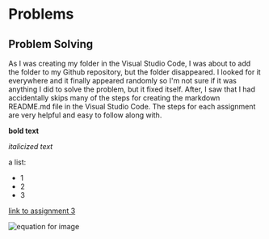 # Problems
## Problem Solving
As I was creating my folder in the Visual Studio Code, I was about to add the folder to my Github repository, but the folder disappeared. I looked for it everywhere and it finally appeared randomly so I'm not sure if it was anything I did to solve the problem, but it fixed itself. After, I saw that I had accidentally skips many of the steps for creating the markdown README.md file in the Visual Studio Code. The steps for each assignment are very helpful and easy to follow along with. 

**bold text**

*italicized text*

a list:
- 1
- 2
- 3
  
[link to assignment 3](https://github.com/KateMonette/MART341-WebDesign/tree/main/WebDesignHomework/Assignment2/Assignment3)

![equation for image](imageurl) 
